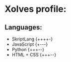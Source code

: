 # Xolves profile:

## Languages:
- SkriptLang {++++-}
- JavaScript {+---}
- Python {+++--}
- HTML + CSS {+++--}
